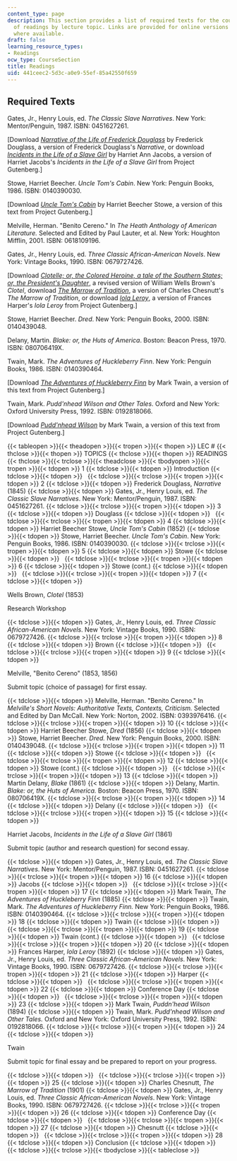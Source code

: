 ```yaml
---
content_type: page
description: This section provides a list of required texts for the course and a list
  of readings by lecture topic. Links are provided for online versions of the readings
  where available.
draft: false
learning_resource_types:
- Readings
ocw_type: CourseSection
title: Readings
uid: 441ceec2-5d3c-a0e9-55ef-85a42550f659
---
```

## Required Texts

Gates, Jr., Henry Louis, ed. *The Classic Slave Narratives*. New York: Mentor/Penguin, 1987. ISBN: 0451627261.

\[Download [*Narrative of the Life of Frederick Douglass*](http://www.gutenberg.org/etext/23) by Frederick Douglass, a version of Frederick Douglass's *Narrative*, or download [*Incidents in the Life of a Slave Girl*](http://www.gutenberg.org/etext/11030) by Harriet Ann Jacobs, a version of Harriet Jacobs's *Incidents in the Life of a Slave Girl* from Project Gutenberg.\]

Stowe, Harriet Beecher. *Uncle Tom's Cabin*. New York: Penguin Books, 1986. ISBN: 0140390030.

\[Download [*Uncle Tom's Cabin*](http://www.gutenberg.org/etext/203) by Harriet Beecher Stowe, a version of this text from Project Gutenberg.\]

Melville, Herman. "Benito Cereno." In *The Heath Anthology of American Literature.* Selected and Edited by Paul Lauter, et al. New York: Houghton Mifflin, 2001. ISBN: 0618109196.

Gates, Jr., Henry Louis, ed. *Three Classic African-American Novels*. New York: Vintage Books, 1990. ISBN: 0679727426.

\[Download [*Clotelle; or, the Colored Heroine, a tale of the Southern States; or, the President's Daughter*](http://www.gutenberg.org/etext/241), a revised version of William Wells Brown's *Clotel*, download [*The Marrow of Tradition*](http://www.gutenberg.org/etext/11228), a version of Charles Chesnutt's *The Marrow of Tradition*, or download [*Iola Leroy*](http://www.gutenberg.org/etext/12352), a version of Frances Harper's *Iola Leroy* from Project Gutenberg.\]

Stowe, Harriet Beecher. *Dred*. New York: Penguin Books, 2000. ISBN: 0140439048.

Delany, Martin. *Blake: or, the Huts of America*. Boston: Beacon Press, 1970. ISBN: 080706419X.

Twain, Mark. *The Adventures of Huckleberry Finn*. New York: Penguin Books, 1986. ISBN: 0140390464.

\[Download [*The Adventures of Huckleberry Finn*](http://www.gutenberg.org/etext/76) by Mark Twain, a version of this text from Project Gutenberg.\]

Twain, Mark. *Pudd'nhead Wilson and Other Tales*. Oxford and New York: Oxford University Press, 1992. ISBN: 0192818066.

\[Download [*Pudd'nhead Wilson*](http://www.gutenberg.org/etext/9035) by Mark Twain, a version of this text from Project Gutenberg.\]

{{< tableopen >}}{{< theadopen >}}{{< tropen >}}{{< thopen >}}
LEC #
{{< thclose >}}{{< thopen >}}
TOPICS
{{< thclose >}}{{< thopen >}}
READINGS
{{< thclose >}}{{< trclose >}}{{< theadclose >}}{{< tbodyopen >}}{{< tropen >}}{{< tdopen >}}
1
{{< tdclose >}}{{< tdopen >}}
Introduction
{{< tdclose >}}{{< tdopen >}}
 
{{< tdclose >}}{{< trclose >}}{{< tropen >}}{{< tdopen >}}
2
{{< tdclose >}}{{< tdopen >}}
Frederick Douglass, *Narrative* (1845)
{{< tdclose >}}{{< tdopen >}}
Gates, Jr., Henry Louis, ed. *The Classic Slave Narratives*. New York: Mentor/Penguin, 1987. ISBN: 0451627261.
{{< tdclose >}}{{< trclose >}}{{< tropen >}}{{< tdopen >}}
3
{{< tdclose >}}{{< tdopen >}}
Douglass
{{< tdclose >}}{{< tdopen >}}
 
{{< tdclose >}}{{< trclose >}}{{< tropen >}}{{< tdopen >}}
4
{{< tdclose >}}{{< tdopen >}}
Harriet Beecher Stowe, *Uncle Tom's Cabin* (1852)
{{< tdclose >}}{{< tdopen >}}
Stowe, Harriet Beecher. *Uncle Tom's Cabin*. New York: Penguin Books, 1986. ISBN: 0140390030.
{{< tdclose >}}{{< trclose >}}{{< tropen >}}{{< tdopen >}}
5
{{< tdclose >}}{{< tdopen >}}
Stowe
{{< tdclose >}}{{< tdopen >}}
 
{{< tdclose >}}{{< trclose >}}{{< tropen >}}{{< tdopen >}}
6
{{< tdclose >}}{{< tdopen >}}
Stowe (cont.)
{{< tdclose >}}{{< tdopen >}}
 
{{< tdclose >}}{{< trclose >}}{{< tropen >}}{{< tdopen >}}
7
{{< tdclose >}}{{< tdopen >}}

Wells Brown, *Clotel* (1853)

Research Workshop

{{< tdclose >}}{{< tdopen >}}
Gates, Jr., Henry Louis, ed. *Three Classic African-American Novels*. New York: Vintage Books, 1990. ISBN: 0679727426.
{{< tdclose >}}{{< trclose >}}{{< tropen >}}{{< tdopen >}}
8
{{< tdclose >}}{{< tdopen >}}
Brown
{{< tdclose >}}{{< tdopen >}}
 
{{< tdclose >}}{{< trclose >}}{{< tropen >}}{{< tdopen >}}
9
{{< tdclose >}}{{< tdopen >}}

Melville, "Benito Cereno" (1853, 1856)

Submit topic (choice of passage) for first essay.

{{< tdclose >}}{{< tdopen >}}
Melville, Herman. "Benito Cereno." In *Melville's Short Novels: Authoritative Texts, Contexts, Criticism.* Selected and Edited by Dan McCall. New York: Norton, 2002. ISBN: 0393976416.
{{< tdclose >}}{{< trclose >}}{{< tropen >}}{{< tdopen >}}
10
{{< tdclose >}}{{< tdopen >}}
Harriet Beecher Stowe, *Dred* (1856)
{{< tdclose >}}{{< tdopen >}}
Stowe, Harriet Beecher. *Dred.* New York: Penguin Books, 2000. ISBN: 0140439048.
{{< tdclose >}}{{< trclose >}}{{< tropen >}}{{< tdopen >}}
11
{{< tdclose >}}{{< tdopen >}}
Stowe
{{< tdclose >}}{{< tdopen >}}
 
{{< tdclose >}}{{< trclose >}}{{< tropen >}}{{< tdopen >}}
12
{{< tdclose >}}{{< tdopen >}}
Stowe (cont.)
{{< tdclose >}}{{< tdopen >}}
 
{{< tdclose >}}{{< trclose >}}{{< tropen >}}{{< tdopen >}}
13
{{< tdclose >}}{{< tdopen >}}
Martin Delany, *Blake* (1861)
{{< tdclose >}}{{< tdopen >}}
Delany, Martin. *Blake: or, the Huts of America.* Boston: Beacon Press, 1970. ISBN: 080706419X.
{{< tdclose >}}{{< trclose >}}{{< tropen >}}{{< tdopen >}}
14
{{< tdclose >}}{{< tdopen >}}
Delany
{{< tdclose >}}{{< tdopen >}}
 
{{< tdclose >}}{{< trclose >}}{{< tropen >}}{{< tdopen >}}
15
{{< tdclose >}}{{< tdopen >}}

Harriet Jacobs, *Incidents in the Life of a Slave* *Girl* (1861)

Submit topic (author and research question) for second essay.

{{< tdclose >}}{{< tdopen >}}
Gates, Jr., Henry Louis, ed. *The Classic Slave Narratives*. New York: Mentor/Penguin, 1987. ISBN: 0451627261.
{{< tdclose >}}{{< trclose >}}{{< tropen >}}{{< tdopen >}}
16
{{< tdclose >}}{{< tdopen >}}
Jacobs
{{< tdclose >}}{{< tdopen >}}
 
{{< tdclose >}}{{< trclose >}}{{< tropen >}}{{< tdopen >}}
17
{{< tdclose >}}{{< tdopen >}}
Mark Twain, *The Adventures of Huckleberry* *Finn* (1885)
{{< tdclose >}}{{< tdopen >}}
Twain, Mark. *The Adventures of Huckleberry Finn.* New York: Penguin Books, 1986. ISBN: 0140390464.
{{< tdclose >}}{{< trclose >}}{{< tropen >}}{{< tdopen >}}
18
{{< tdclose >}}{{< tdopen >}}
Twain
{{< tdclose >}}{{< tdopen >}}
 
{{< tdclose >}}{{< trclose >}}{{< tropen >}}{{< tdopen >}}
19
{{< tdclose >}}{{< tdopen >}}
Twain (cont.)
{{< tdclose >}}{{< tdopen >}}
 
{{< tdclose >}}{{< trclose >}}{{< tropen >}}{{< tdopen >}}
20
{{< tdclose >}}{{< tdopen >}}
Frances Harper, *Iola Leroy* (1892)
{{< tdclose >}}{{< tdopen >}}
Gates, Jr., Henry Louis, ed. *Three Classic African-American Novels*. New York: Vintage Books, 1990. ISBN: 0679727426.
{{< tdclose >}}{{< trclose >}}{{< tropen >}}{{< tdopen >}}
21
{{< tdclose >}}{{< tdopen >}}
Harper
{{< tdclose >}}{{< tdopen >}}
 
{{< tdclose >}}{{< trclose >}}{{< tropen >}}{{< tdopen >}}
22
{{< tdclose >}}{{< tdopen >}}
Conference Day
{{< tdclose >}}{{< tdopen >}}
 
{{< tdclose >}}{{< trclose >}}{{< tropen >}}{{< tdopen >}}
23
{{< tdclose >}}{{< tdopen >}}
Mark Twain, *Puddn'head Wilson* (1894)
{{< tdclose >}}{{< tdopen >}}
Twain, Mark. *Pudd'nhead Wilson and Other Tales.* Oxford and New York: Oxford University Press, 1992. ISBN: 0192818066.
{{< tdclose >}}{{< trclose >}}{{< tropen >}}{{< tdopen >}}
24
{{< tdclose >}}{{< tdopen >}}

Twain

Submit topic for final essay and be prepared to report on your progress.

{{< tdclose >}}{{< tdopen >}}
 
{{< tdclose >}}{{< trclose >}}{{< tropen >}}{{< tdopen >}}
25
{{< tdclose >}}{{< tdopen >}}
Charles Chesnutt, *The Marrow of Tradition* (1901)
{{< tdclose >}}{{< tdopen >}}
Gates, Jr., Henry Louis, ed. *Three Classic African-American Novels*. New York: Vintage Books, 1990. ISBN: 0679727426.
{{< tdclose >}}{{< trclose >}}{{< tropen >}}{{< tdopen >}}
26
{{< tdclose >}}{{< tdopen >}}
Conference Day
{{< tdclose >}}{{< tdopen >}}
 
{{< tdclose >}}{{< trclose >}}{{< tropen >}}{{< tdopen >}}
27
{{< tdclose >}}{{< tdopen >}}
Chesnutt
{{< tdclose >}}{{< tdopen >}}
 
{{< tdclose >}}{{< trclose >}}{{< tropen >}}{{< tdopen >}}
28
{{< tdclose >}}{{< tdopen >}}
Conclusion
{{< tdclose >}}{{< tdopen >}}
 
{{< tdclose >}}{{< trclose >}}{{< tbodyclose >}}{{< tableclose >}}
